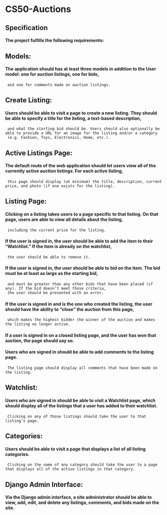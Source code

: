 # CS50-Auctions
## Specification
####  The project fulfills the following requirements:
## Models:  
#### The application should has at least three models in addition to the User model: one for auction listings, one for bids, 
     and one for comments made on auction listings.
## Create Listing:
#### Users should be able to visit a page to create a new listing. They should be able to specify a title for the listing, a text-based description,
     and what the starting bid should be. Users should also optionally be able to provide a URL for an image for the listing and/or a category 
     (e.g. Fashion, Toys, Electronics, Home, etc.).
## Active Listings Page: 
#### The default route of the web application should let users view all of the currently active auction listings. For each active listing, 
     this page should display (at minimum) the title, description, current price, and photo (if one exists for the listing).
## Listing Page: 
#### Clicking on a listing takes users to a page specific to that listing. On that page, users are able to view all details about the listing, 
     including the current price for the listing.
#### If the user is signed in, the user should be able to add the item to their “Watchlist.” If the item is already on the watchlist, 
     the user should be able to remove it.
#### If the user is signed in, the user should be able to bid on the item. The bid must be at least as large as the starting bid, 
     and must be greater than any other bids that have been placed (if any). If the bid doesn’t meet those criteria, 
     the user should be presented with an error.
#### If the user is signed in and is the one who created the listing, the user should have the ability to “close” the auction from this page, 
     which makes the highest bidder the winner of the auction and makes the listing no longer active.
#### If a user is signed in on a closed listing page, and the user has won that auction, the page should say so.
#### Users who are signed in should be able to add comments to the listing page. 
     The listing page should display all comments that have been made on the listing.

## Watchlist: 
#### Users who are signed in should be able to visit a Watchlist page, which should display all of the listings that a user has added to their watchlist. 
     Clicking on any of those listings should take the user to that listing’s page.
## Categories: 
#### Users should be able to visit a page that displays a list of all listing categories. 
     Clicking on the name of any category should take the user to a page that displays all of the active listings in that category.
## Django Admin Interface: 
#### Via the Django admin interface, a site administrator should be able to view, add, edit, and delete any listings, comments, and bids made on the site.
